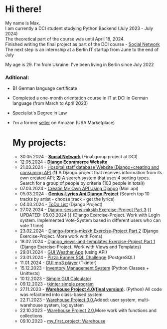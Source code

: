 # Hi there!

My name is Max.  
I am currently a DCI student studying Python Backend (July 2023 - July 2024)  
The theoretical part of the course was until April 18, 2024.  
Finished writing the final project as part of the DCI course - [Social Network](https://github.com/mkskh/social_network)  
The next step is an internship at a Berlin IT startup from June to the end of July  
  
My age is 29. I'm from Ukraine. I've been living in Berlin since July 2022  
  
  
### Aditional:
* B1 German language certificate
* Completed a one-month orientation course in IT at DCI in German language (from March to April 2023)
* Specialist's Degree in Law
* I'm a former [seller](https://www.amazon.com/sp?ie=UTF8&seller=A1BBA58K2MDADI&isAmazonFulfilled=0&asin=B077RT9KMV&ref_=olp_merch_name_7) on Amazon (USA Marketplace)

  # My projects:
  - 30.05.2024 - [**Social Network**](https://github.com/mkskh/social_network) (Final group project at DCI)  
  - 12.05.2024 - [**Django Ecommerce Website**](https://github.com/mkskh/Django_Ecommerce_Website)  
  - 21.03.2024 - [Hospital staff database Website (Django+creating and consuming API](https://github.com/mkskh/hospital_staff_database) (**1)** A Django project that receives information from its own created API; **2)** A search system that uses 4 sorting types. Search for a group of people by criteria (103 people in total))
  - 07.03.2024 - [Creatin My Own API Using Django](https://github.com/mkskh/creating_api_using_django?tab=readme-ov-file) (Mini api)
  - 05.03.2024 - [**Genius-Lyrics Api Django Project**](https://github.com/mkskh/genius_api_django_project) (Search top 10 tracks by artist - choose track - get the lyrics)
  - 04.03.2024 - [ToDo List](https://github.com/mkskh/todo_list_django_project) (Django Project)
  - 27.02.2024 - [Django-sessions-mkskh Exercise-Project Part 3](https://github.com/mkskh/Django-sessions-mkskh)  {{ UPDATED: 05.03.2024 }} (Django Exercise-Project. Work with LogIn system. Implemented Vote-System based in different users who can vote 1 time)
  - 23.02.2024 - [Django-forms-mkskh Exercise-Project Part 2](https://github.com/mkskh/Django-forms-mkskh) (Django Exercise-Project. More work with Foms)
  - 18.02.2024 - [Django_views-and-templates Exercise-Project Part 1](https://github.com/mkskh/Django_views-and-templates-mkskh/tree/main) (Django Exercise-Project. Work with Views and Templates)
  - 29.01.2024 - [GUI Weather App](https://github.com/mkskh/GUI_Weather_App/) (using API)
  - 23.01.2024 - [Pizza Runner SQL Challenge](https://github.com/mkskh/pizza-runner-sql-challenge) (PostgreSQL)
  - 11.01.2024 - [GUI mp3 player](https://github.com/mkskh/GUI-mp3-player) (Tkinter)
  - 15.12.2023 - [Inventory Management System](https://github.com/mkskh/inventory-management-system) (Python Classes + Unittests)
  - 10.12.2023 - [Simple GUI Calculator](https://github.com/mkskh/Simple-GUI-Calculator)
  - 09.12.2023 - [tkinter simple program](https://github.com/mkskh/tkinter)
  - 27.11.2023 - [**Warehouse Project 4.0(final version)**](https://github.com/mkskh/Warehouse_4.0). (Python) All code was refactored into class-based system
  - 22.11.2023 - [Warehouse Project 3.0.](https://github.com/mkskh/warehouse_project_3.0)Added: user system, multi-warehouse system, log system
  - 22.10.2023 - [Warehouse Project 2.0.](https://github.com/mkskh/updated_project_warehouse)More work with functions and collections
  - 09.10.2023 - [my_first_project: Warehouse](https://github.com/mkskh/my_first_project)

